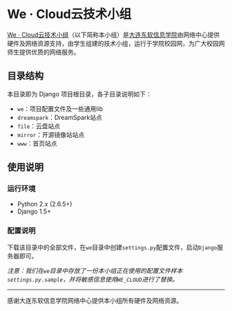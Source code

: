 # We · Cloud云技术小组

[We · Cloud云技术小组](http://we.neusoft.edu.cn)（以下简称本小组）是[大连东软信息学院](http://www.neusoft.edu.cn/)由网络中心提供硬件及网络资源支持，由学生组建的技术小组，运行于学院校园网，为广大校园网师生提供优质的网络服务。

## 目录结构

本目录即为 Django 项目根目录，各子目录说明如下：

* `we`：项目配置文件及一些通用lib
* `dreamspark`：DreamSpark站点
* `file`：云盘站点
* `mirror`：开源镜像站站点
* `www`：首页站点

## 使用说明

### 运行环境

* Python 2.x (2.6.5+)
* Django 1.5+

### 配置说明

下载该目录中的全部文件，在`we`目录中创建`settings.py`配置文件，启动`Django`服务器即可。

*注意：我们在`we`目录中存放了一份本小组正在使用的配置文件样本`settings.py.sample`，并将敏感信息使用`WE_CLOUD`进行了替换。*

- - -

感谢大连东软信息学院网络中心提供本小组所有硬件及网络资源。
